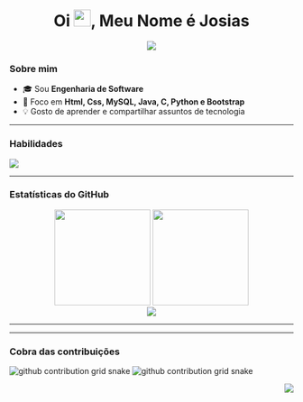 
<!-- Cabeçalho -->
<h1 align="center">Oi <img src="https://raw.githubusercontent.com/rahulbanerjee26/githubAboutMeGenerator/main/icons/hand.gif" width="30"/>, Meu Nome é Josias</h1>

<p align="center">
  <!-- Texto digitando -->
  <img src="https://readme-typing-svg.demolab.com?font=Fira+Code&pause=1200&center=true&vCenter=true&width=600&lines=Dev+em+forma%C3%A7%C3%A3o;Amante+de+back-end+e+front-end;Aprendendo+todo+dia+%F0%9F%92%AA" />
</p>

### Sobre mim
- 🎓 Sou **Engenharia de Software**
- 🚀 Foco em **Html, Css, MySQL, Java, C, Python e Bootstrap**
- 💡 Gosto de aprender e compartilhar assuntos de tecnologia

---

### Habilidades
<p align="left">
  <img src="https://skillicons.dev/icons?i=html,css,java,python,mysql,bootstrap,git,github,vscode,linux" />
</p>

---

### Estatísticas do GitHub
<div align="center">
  <!-- Cards de stats -->
  <img height="170" src="https://github-readme-stats.vercel.app/api?username=josias99&show_icons=true&theme=radical&include_all_commits=true&count_private=true" />
  <img height="170" src="https://github-readme-stats.vercel.app/api/top-langs/?username=(https://github.com/josias1999)&layout=compact&theme=radical&langs_count=8" />
  
  <!-- Streak (sequência de commits) -->
  <br/>
  <img src="https://streak-stats.demolab.com?user=SEU_USUARIO&theme=radical&hide_border=false" />
</div>

---

---

### Cobra das contribuições
<!-- mostra versão dark e light automaticamente -->
![github contribution grid snake](https://github.com/SEU_USUARIO/SEU_USUARIO/blob/output/github-contribution-grid-snake-dark.svg#gh-dark-mode-only)
![github contribution grid snake](https://github.com/SEU_USUARIO/SEU_USUARIO/blob/output/github-contribution-grid-snake.svg#gh-light-mode-only)

<!-- Contador de visitas (opcional) -->
<p align="right">
  <img src="https://komarev.com/ghpvc/?username=SEU_USUARIO&color=blueviolet" />
</p>
